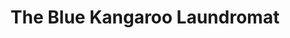 ---
title: "The Blue Kangaroo Laundromat"
url: /milwaukee/the-blue-kangaroo-laundromat-west-greenfield-avenue/
shop: Wäscherei
---